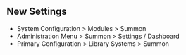 
## New Settings
- System Configuration > Modules > Summon
- Administration Menu > Summon > Settings / Dashboard
- Primary Configuration > Library Systems > Summon